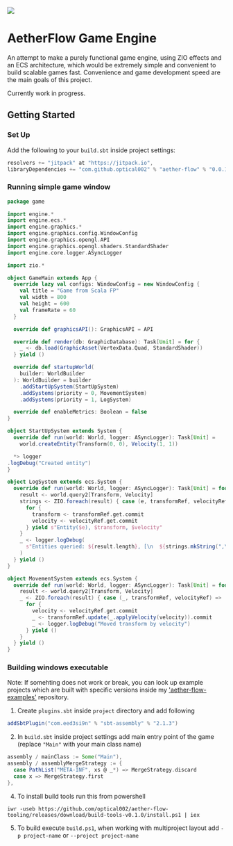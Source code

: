 
[![](https://jitpack.io/v/optical002/aether-flow.svg)](https://jitpack.io/#optical002/aether-flow)
# AetherFlow Game Engine

An attempt to make a purely functional game engine, using ZIO effects and an ECS architecture, which would be extremely 
simple and convenient to build scalable games fast. Convenience and game development speed are the main goals of
this project. 

Currently work in progress.

## Getting Started

### Set Up

Add the following to your `build.sbt` inside project settings:


```scala
resolvers += "jitpack" at "https://jitpack.io",
libraryDependencies += "com.github.optical002" % "aether-flow" % "0.0.1"
```

### Running simple game window

```scala
package game

import engine.*
import engine.ecs.*
import engine.graphics.*
import engine.graphics.config.WindowConfig
import engine.graphics.opengl.API
import engine.graphics.opengl.shaders.StandardShader
import engine.core.logger.ASyncLogger

import zio.*

object GameMain extends App {
  override lazy val configs: WindowConfig = new WindowConfig {
    val title = "Game from Scala FP"
    val width = 800
    val height = 600
    val frameRate = 60
  }

  override def graphicsAPI(): GraphicsAPI = API

  override def render(db: GraphicDatabase): Task[Unit] = for {
    _ <- db.load(GraphicAsset(VertexData.Quad, StandardShader))
  } yield ()

  override def startupWorld(
    builder: WorldBuilder
  ): WorldBuilder = builder
    .addStartUpSystem(StartUpSystem)
    .addSystems(priority = 0, MovementSystem)
    .addSystems(priority = 1, LogSystem)

  override def enableMetrics: Boolean = false
}

object StartUpSystem extends System {
  override def run(world: World, logger: ASyncLogger): Task[Unit] =
    world.createEntity(Transform(0, 0), Velocity(1, 1))

  *> logger
.logDebug("Created entity")
}

object LogSystem extends ecs.System {
  override def run(world: World, logger: ASyncLogger): Task[Unit] = for {
    result <- world.query2[Transform, Velocity]
    strings <- ZIO.foreach(result) { case (e, transformRef, velocityRef) =>
      for {
        transform <- transformRef.get.commit
        velocity <- velocityRef.get.commit
      } yield s"Entity($e), $transform, $velocity"
    }
    _ <- logger.logDebug(
      s"Entities queried: ${result.length}, [\n  ${strings.mkString(",\n  ")}\n]"
    )
  } yield ()
}

object MovementSystem extends ecs.System {
  override def run(world: World, logger: ASyncLogger): Task[Unit] = for {
    result <- world.query2[Transform, Velocity]
    _ <- ZIO.foreach(result) { case (_, transformRef, velocityRef) =>
      for {
        velocity <- velocityRef.get.commit
        _ <- transformRef.update(_.applyVelocity(velocity)).commit
        _ <- logger.logDebug("Moved transform by velocity")
      } yield ()
    }
  } yield ()
}
```

### Building windows executable

Note: If somehting does not work or break, you can look up example projects which are built with specific versions inside my ['aether-flow-examples'](https://github.com/optical002/aether-flow-examples) repository.

1. Create `plugins.sbt` inside `project` directory and add following

```scala
addSbtPlugin("com.eed3si9n" % "sbt-assembly" % "2.1.3")
```

2. In `build.sbt` inside project settings add main entry point of the game (replace `"Main"` with your main class name)

```scala
assembly / mainClass := Some("Main"),
assembly / assemblyMergeStrategy := {
  case PathList("META-INF", xs @ _*) => MergeStrategy.discard
  case x => MergeStrategy.first
},
```

4. To install build tools run this from powershell

```shell
iwr -useb https://github.com/optical002/aether-flow-tooling/releases/download/build-tools-v0.1.0/install.ps1 | iex
```

5. To build execute `build.ps1`, when working with multiproject layout add `-p project-name` or `--project project-name`
